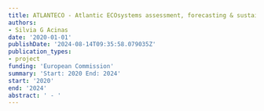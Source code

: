 ```yaml
---
title: ATLANTECO - Atlantic ECOsystems assessment, forecasting & sustainability
authors:
- Silvia G Acinas
date: '2020-01-01'
publishDate: '2024-08-14T09:35:58.079035Z'
publication_types:
- project
funding: 'European Commission'
summary: 'Start: 2020 End: 2024'
start: '2020'
end: '2024'
abstract: ' - '
---
```

